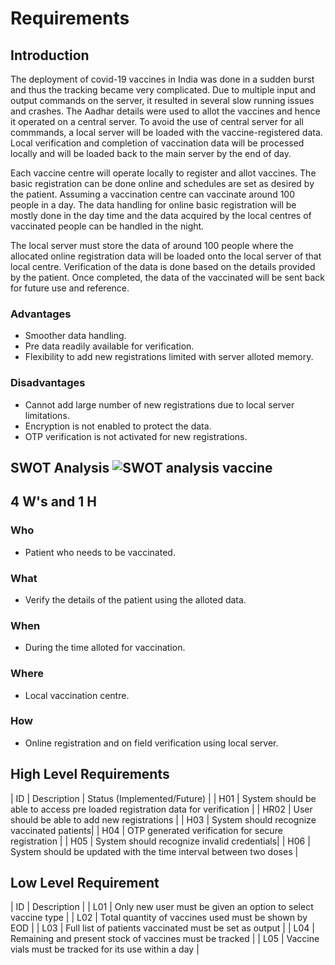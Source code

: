 # Requirements
## Introduction
The deployment of covid-19 vaccines in India was done in a sudden burst and thus the tracking became very complicated. 
Due to multiple input and output commands on the server, it resulted in several slow running issues and crashes. 
The Aadhar details were used to allot the vaccines and hence it operated on a central server.
To avoid the use of central server for all commmands, a local server will be loaded with the vaccine-registered data. 
Local verification and completion of vaccination data will be processed locally and will be loaded back to the main server by the end of day.

Each vaccine centre will operate locally to register and allot vaccines. 
The basic registration can be done online and schedules are set as desired by the patient. Assuming a vaccination centre can vaccinate around 100 people in a day. 
The data handling for online basic registration will be mostly done in the day time and the data acquired by the local centres of vaccinated people can be handled in the night.

The local server must store the data of around 100 people where the allocated online registration data will be loaded onto the local server of that local centre. 
Verification of the data is done based on the details provided by the patient. Once completed, the data of the vaccinated will be sent back for future use and reference.
### Advantages
* Smoother data handling.
* Pre data readily available for verification.
* Flexibility to add new registrations limited with server alloted memory.
### Disadvantages
* Cannot add large number of new registrations due to local server limitations.
* Encryption is not enabled to protect the data.
* OTP verification is not activated for new registrations.
## SWOT Analysis ![SWOT analysis vaccine](https://user-images.githubusercontent.com/98813747/152639216-8898b23c-f447-45b3-9178-5063b4e7a349.png)

## 4 W's and 1 H
### Who
* Patient who needs to be vaccinated.
### What
* Verify the details of the patient using the alloted data.
### When
* During the time alloted for vaccination.
### Where
* Local vaccination centre.
### How
* Online registration and on field verification using local server.

## High Level Requirements
| ID | Description | Status (Implemented/Future) |
| H01 | System should be able to access pre loaded registration data for verification | 
| HR02 | User should be able to add new registrations |
| H03 | System should recognize vaccinated patients| 
| H04 | OTP generated verification for secure registration |
| H05 | System should recognize invalid credentials| 
| H06 | System should be updated with the time interval between two doses | 

## Low Level Requirement
| ID | Description |
| L01 | Only new user must be given an option to select vaccine type | 
| L02 | Total quantity of vaccines used must be shown by EOD | 
| L03 | Full list of patients vaccinated must be set as output | 
| L04 | Remaining and present stock of vaccines must be tracked |
| L05 | Vaccine vials must be tracked for its use within a day | 
